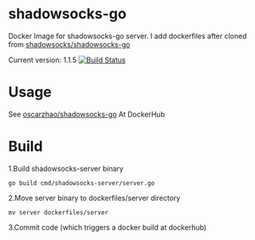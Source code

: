 # shadowsocks-go

Docker Image for shadowsocks-go server.  I add dockerfiles after cloned from [shadowsocks/shadowsocks-go](https://github.com/shadowsocks/shadowsocks-go)

Current version: 1.1.5 [![Build Status](https://travis-ci.org/shadowsocks/shadowsocks-go.png?branch=master)](https://travis-ci.org/shadowsocks/shadowsocks-go)

# Usage

See [oscarzhao/shadowsocks-go](https://hub.docker.com/r/oscarzhao/shadowsocks-go) At DockerHub

# Build

1.Build shadowsocks-server binary
```
go build cmd/shadowsocks-server/server.go
```
2.Move server binary to dockerfiles/server directory
```
mv server dockerfiles/server
```
3.Commit code (which triggers a docker build at dockerhub)
